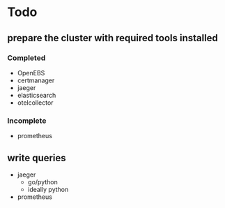 # Todo
## prepare the cluster with required tools installed
### Completed
  - OpenEBS
  - certmanager
  - jaeger
  - elasticsearch
  - otelcollector
### Incomplete
  - prometheus
## write queries
  - jaeger
    - go/python
    - ideally python
  - prometheus


